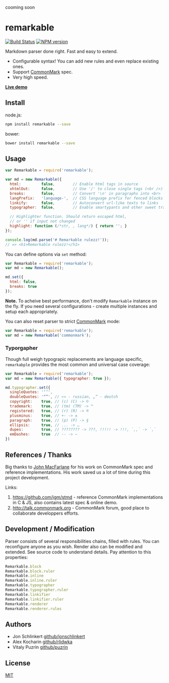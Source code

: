 cooming soon

remarkable
==========

[![Build Status](https://travis-ci.org/jonschlinkert/remarkable.svg?branch=master)](https://travis-ci.org/jonschlinkert/remarkable)
[![NPM version](https://img.shields.io/npm/v/remarkable.svg)](https://www.npmjs.org/package/remarkable)

Markdown parser done right. Fast and easy to extend.

- Configurable syntax! You can add new rules and even replace existing ones.
- Support [CommonMark](http://commonmark.org/) spec.
- Very high speed.

__[Live demo](http://jonschlinkert.github.io/remarkable/demo/)__


## Install

node.js:

```bash
npm install remarkable --save
```

bower:

```bash
bower install remarkable --save
```


## Usage

```javascript
var Remarkable = require('remarkable');

var md = new Remarkable({
  html:         false,        // Enable html tags in source
  xhtmlOut:     false,        // Use '/' to close single tags (<br />)
  breaks:       false,        // Convert '\n' in paragraphs into <br>
  langPrefix:   'language-',  // CSS language prefix for fenced blocks
  linkify:      false,        // Autoconvert url-like texts to links
  typographer:  false,        // Enable smartypants and other sweet transforms

  // Highlighter function. Should return escaped html,
  // or '' if input not changed
  highlight: function (/*str, , lang*/) { return ''; }
});

console.log(md.parse('# Remarkable rulezz!'));
// => <h1>Remarkable rulezz!</h1>
```

You can define options via `set` method:

```javascript
var Remarkable = require('remarkable');
var md = new Remarkable();

md.set({
  html: false,
  breaks: true
});
```

__Note.__ To acheive best performance, don't modify `Remarkable` instance on
the fly. If you need several configurations - create multiple instances and
setup each appropriately.

You can also reset parser to strict [CommonMark](http://commonmark.org/) mode:

```javascript
var Remarkable = require('remarkable');
var md = new Remarkable('commonmark');
```

### Typorgapher

Though full weigh typograpic replacements are language specific, `remarkabple`
provides the most common and universal case coverage:

```javascript
var Remarkable = require('remarkable');
var md = new Remarkable({ typographer: true });

md.typographer.set({
  singleQuotes: '‘’',
  doubleQuotes: '“”', // «» - russian, „“ - deutch
  copyright:    true, // (c) (C) -> ©
  trademark:    true, // (tm) (TM) -> ™
  registered:   true, // (r) (R) -> ®
  plusminus:    true, // +- -> ±
  paragraph:    true, // (p) (P) -> §
  ellipsis:     true, // ... -> …
  dupes:        true, // ???????? -> ???, !!!!! -> !!!, `,,` -> `,`
  emDashes:     true  // -- -> —
})
```


## References / Thanks

Big thanks to [John MacFarlane](https://github.com/jgm) for his work on
CommonMark spec and reference implementations. His work saved us a lot of time
during this project development.

Links:

1. https://github.com/jgm/stmd - reference CommonMark implementations in C & JS,
   also contains latest spec & online demo.
2. http://talk.commonmark.org - CommonMark forum, good place to collaborate
   developpers efforts.


## Development / Modification

Parser consists of several responsibilities chains, filled with rules. You can
reconfigure anyone as you wish. Render also can be modified and extended. See
source code to understand details. Pay attention to this properties:

```javascript
Remarkable.block
Remarkable.block.ruler
Remarkable.inline
Remarkable.inline.ruler
Remarkable.typographer
Remarkable.typographer.ruler
Remarkable.linkifier
Remarkable.linkifier.ruler
Remarkable.renderer
Remarkable.renderer.rules
```


## Authors

- Jon Schlinkert [github/jonschlinkert](https://github.com/jonschlinkert)
- Alex Kocharin [github/rlidwka](https://github.com/rlidwka)
- Vitaly Puzrin [github/puzrin](https://github.com/puzrin)


## License

[MIT](https://github.com/jonschlinkert/remarkable/blob/master/LICENSE)
